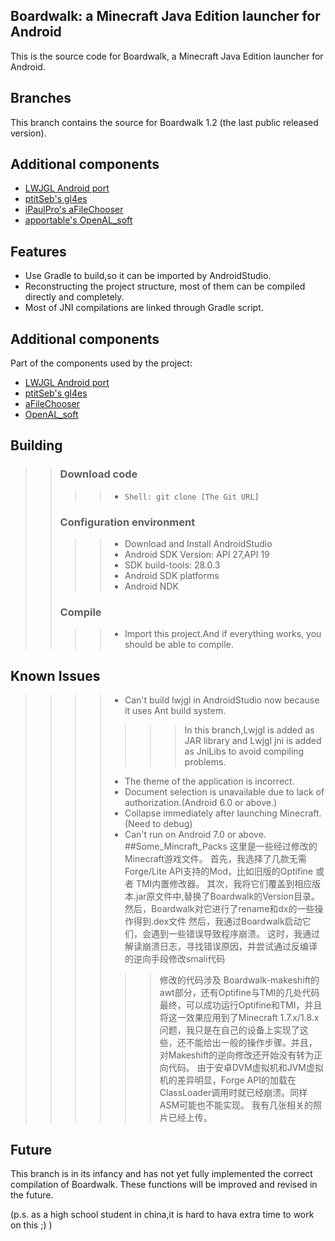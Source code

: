 ## Boardwalk: a Minecraft Java Edition launcher for Android 
This is the source code for Boardwalk, a Minecraft Java Edition launcher for Android. 
## Branches 
This branch contains the source for Boardwalk 1.2 (the last public released version). 
## Additional components 
- [LWJGL Android port](https://github.com/BoardwalkApp/boardwalk-lwjgl)
- [ptitSeb's gl4es](https://github.com/ptitSeb/gl4es)
- [iPaulPro's aFileChooser](https://github.com/iPaulPro/aFileChooser)
- [apportable's OpenAL_soft](https://github.com/apportable/openal-soft)
## Features
- Use Gradle to build,so it can be imported by AndroidStudio.
- Reconstructing the project structure, most of them can be compiled directly and completely.
- Most of JNI compilations are linked through Gradle script.
## Additional components
Part of the components used by the project:
- [LWJGL Android port](https://github.com/BoardwalkApp/boardwalk-lwjgl)
- [ptitSeb's gl4es](https://github.com/ptitSeb/gl4es)
- [aFileChooser](https://github.com/zhuowei/aFileChooser)
- [OpenAL_soft](https://github.com/zhuowei/openal-soft)
## Building
>>### Download code
>>>>- ```Shell: git clone [The Git URL]```
>>### Configuration environment
>>>>- Download and Install AndroidStudio
>>>>- Android SDK Version: API 27,API 19
>>>>- SDK build-tools: 28.0.3
>>>>- Android SDK platforms
>>>>- Android NDK
>>### Compile
>>>>- Import this project.And if everything works, you should be able to compile.
## Known Issues
>>>>- Can't build lwjgl in AndroidStudio now because it uses Ant build system.
>>>>>>>In this branch,Lwjgl is added as JAR library and Lwjgl jni is added as JniLibs to avoid compiling problems.
>>>>- The theme of the application is incorrect.
>>>>- Document selection is unavailable due to lack of authorization.(Android 6.0 or above.)
>>>>- Collapse immediately after launching Minecraft.(Need to debug)
>>>>- Can't run on Android 7.0 or above.
##Some_Mincraft_Packs
>>>>这里是一些经过修改的Minecraft游戏文件。
>>>>首先，我选择了几款无需Forge/Lite API支持的Mod，比如旧版的Optifine 或者 TMI内置修改器。
>>>>其次，我将它们覆盖到相应版本.jar原文件中,替换了Boardwalk的Version目录。
>>>>然后，Boardwalk对它进行了rename和dx的一些操作得到.dex文件
>>>>然后，我通过Boardwalk启动它们，会遇到一些错误导致程序崩溃。
>>>>这时，我通过解读崩溃日志，寻找错误原因，并尝试通过反编译的逆向手段修改smali代码
>>>>>>修改的代码涉及 Boardwalk-makeshift的awt部分，还有Optifine与TMI的几处代码
>>>>最终，可以成功运行Optifine和TMI，并且将这一效果应用到了Minecraft 1.7.x/1.8.x
>>>>问题，我只是在自己的设备上实现了这些，还不能给出一般的操作步骤。并且，对Makeshift的逆向修改还开始没有转为正向代码。
>>>>>>由于安卓DVM虚拟机和JVM虚拟机的差异明显，Forge API的加载在ClassLoader调用时就已经崩溃。同样ASM可能也不能实现。
>>>>我有几张相关的照片已经上传。
## Future
This branch is in its infancy and has not yet fully implemented the correct compilation of Boardwalk. 
These functions will be improved and revised in the future. 

(p.s. as a high school student in china,it is hard to hava extra time to work on this ;) )

